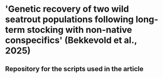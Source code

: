 # 'Genetic recovery of two wild seatrout populations following long-term stocking with non-native conspecifics' (Bekkevold et al., 2025)
## Repository for the scripts used in the article
